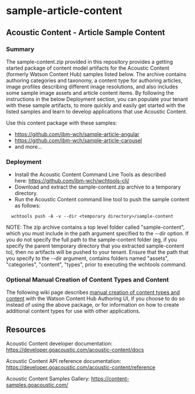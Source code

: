 # sample-article-content

## Acoustic Content - Article Sample Content

### Summary
The sample-content.zip provided in this repository provides a getting started package of content model artifacts for the Acoustic Content (formerly Watson Content Hub) samples listed below.  The archive contains authoring categories and taxonomy, a content type for authoring articles, image profiles describing different image resolutions, and also includes some sample image assets and article content items.  By following the instructions in the below Deployment section, you can populate your tenant with these sample artifacts, to more quickly and easily get started with the listed samples and learn to develop applications that use Acoustic Content.

Use this content package with these samples:
+ https://github.com/ibm-wch/sample-article-angular
+ https://github.com/ibm-wch/sample-article-carousel
+ and more...

### Deployment

+ Install the Acoustic Content Command Line Tools as described here: https://github.com/ibm-wch/wchtools-cli/
+ Download and extract the sample-content.zip archive to a temporary directory.
+ Run the Acoustic Content command line tool to push the sample content as follows:

```
  wchtools push -A -v --dir <temporary directory>/sample-content
```

NOTE: The zip archive contains a top level folder called "sample-content", which you must include in the path argument specified to the --dir option.  If you do not specify the full path to the sample-content folder (eg, if you specify the parent temporary directory that you extracted sample-content to), then no artifacts will be pushed to your tenant.   Ensure that the path that you specify to the --dir argument, contains folders named "assets", "categories", "content", "types",  prior to executing the wchtools command.


### Optional Manual Creation of Content Types and Content

The following wiki page describes [manual creation of content types and content](https://github.com/ibm-wch/sample-article-content/wiki/Manual-Creation-of-Content-Types-and-Content) with the Watson Content Hub Authoring UI, if you choose to do so instead of using the above package, or for information on how to create additional content types for use with other applications.

## Resources

Acoustic Content developer documentation: https://developer.goacoustic.com/acoustic-content/docs

Acoustic Content API reference documentation: https://developer.goacoustic.com/acoustic-content/reference

Acoustic Content Samples Gallery: https://content-samples.goacoustic.com/
